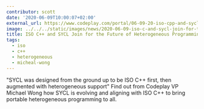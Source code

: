 ```yaml
---
contributor: scott
date: '2020-06-09T10:00:07+02:00'
external_url: https://www.codeplay.com/portal/06-09-20-iso-cpp-and-sycl-join-for-the-future-of-heterogeneous-programming
image: ../../../static/images/news/2020-06-09-iso-c-and-sycl-join-for-the-future-of-heterogeneous-programming.webp
title: ISO C++ and SYCL Join for the Future of Heterogeneous Programming
tags:
  - iso
  - c++
  - heterogeneous
  - micheal-wong
---
```


"SYCL was designed from the ground up to be ISO C++ first, then augmented with heterogeneous support"
Find out from Codeplay VP Michael Wong how SYCL is evolving and aligning with ISO C++ to bring portable heterogeneous
programming to all.
